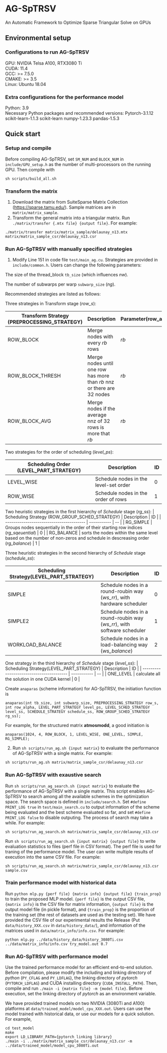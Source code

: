 # AG-SpTRSV
An Automatic Framework to Optimize Sparse Triangular Solve on GPUs

## Environmental setup
### Configurations to run AG-SpTRSV
GPU:   NVIDIA Telsa A100, RTX3080 Ti  
CUDA:  11.4  
GCC:   >= 7.5.0  
CMAKE: >= 3.5  
Linux: Ubuntu 18.04
### Extra configurations for the performance model
Python: 3.9  
Necessary Python packages and recommended versions: Pytorch-3.1.12 scikit-learn-1.1.3 scikit-learn numpy-1.23.3 pandas-1.5.3 

## Quick start
### Setup and compile
Before compiling AG-SpTRSV, set `SM_NUM` and `BLOCK_NUM` in `include/GPU_setup.h` as the number of multi-processors on the running GPU. Then compile with
```
sh scripts/build_all.sh
```

### Transform the matrix
1. Download the matrix from SuiteSparse Matrix Collection (<https://sparse.tamu.edu/>). Sample matrices are in ``matrix/matrix_sample``.
2. Transform the general matrix into a triangular matrix. Run ``./matrix/transfer {.mtx file} {output file}``. For example: 
```
./matrix/transfer matrix/matrix_sample/delaunay_n13.mtx matrix/matrix_sample_csr/delaunay_n13.csr
```

### Run AG-SpTRSV with manually specified strategies

1. Modify Line 151 in code file ``test/main_ag.cu``. Strategies are provided in ``include/common.h``. Users can change the following parameters:

The size of the thread_block `tb_size` (which influences *nw*).

The number of subwarps per warp `subwarp_size` (*ng*).

Recommended strategies are listed as follows:

Three strategies in Transform stage (*row_s*):

| Transform Strategy  (PREPROCESSING_STRATEGY) | Description | Parameter(row_alpha) | ID |
| ------------------------------------------ | ----------- | --------- | -- |
| ROW_BLOCK | Merge nodes with every $rb$ rows | $rb$ | 0 |
| ROW_BLOCK_THRESH | Merge nodes until one row has more than $rb$ nnz or there are 32 nodes | $rb$ | 1 |
| ROW_BLOCK_AVG | Merge nodes if the average nnz of 32 rows is more that $rb$ | $rb$ | 2 |

Two strategies for the order of scheduling (*level_ps*):

| Scheduling Order (LEVEL_PART_STRATEGY) | Description | ID |
| ------------------------------------- | ----------- | -- |
| LEVEL_WISE | Schedule nodes in the level-set order | 0 |
| ROW_WISE   | Schedule nodes in the order of rows | 1 |

Two heuristic strategies in the first hierarchy of *Schedule* stage (*rg_ss*):
| Scheduling Strategy (ROW_GROUP_SCHED_STRATEGY) | Description | ID |
| ---------------------------------------- | ----------- | -- |
| RG_SIMPLE | Groups nodes sequentially in the order of their starting row indices (*rg_sqeuential*) | 0 |
| RG_BALANCE | sorts the nodes within the same level based on the number of non-zeros and schedule in descreasing order (*rg_balance*) | 1 |

Three heuristic strategies in the second hierarchy of *Schedule* stage (*schedule_ss*):

| Scheduling Strategy(LEVEL_PART_STRATEGY) | Description | ID |
| ---------------------------------------- | ----------- | -- |
| SIMPLE | Schedule nodes in a round-roubin way (*ws_rr*), with hardware scheduler | 0 |
| SIMPLE2 | Schedule nodes in a round-roubin way (*ws_rr*), with software scheduler | 1 |
| WORKLOAD_BALANCE | Schedule nodes in a load-balancing way (*ws_balance*) | 2 |

One strategy in the third hierarchy of *Schedule* stage (*level_ss*):
| Scheduling Strategy(LEVEL_PART_STRATEGY) | Description | ID |
| ---------------------------------------- | ----------- | -- |
| ONE_LEVEL | calculate all the solution in one CUDA kernel | 0 |

Create `anaparas` (scheme information) for AG-SpTRSV, the initiation function is
```
anaparas(int tb_size, int subwarp_size, PREPROCESSING_STRATEGY row_s, int row_alpha, LEVEL_PART_STRATEGY level_ps, LEVEL_SCHED_STRATEGY level_ss, SCHEDULE_STRATEGY schedule_ss, ROW_GROUP_SCHED_STRATEGY rg_ss);
```
For example, for the structured matrix **atmosmodd**, a good initiation is
```
anaparas(1024, 4, ROW_BLOCK, 1, LEVEL_WISE, ONE_LEVEL, SIMPLE, RG_SIMPLE);
```

2. Run ``sh scripts/run_ag.sh {input matrix}`` to evaluate the performance of AG-SpTRSV with a single matrix. For example:
```
sh scripts/run_ag.sh matrix/matrix_sample_csr/delaunay_n13.csr
```

### Run AG-SpTRSV with exaustive search
Run ``sh scripts/run_ag_search.sh {input matrix}`` to evaluate the performance of AG-SpTRSV with a single matrix. This script enables AG-SpTRSV to search among all the available schemes in the optimization space. The search space is defined in ``include/search.h``. Set ``#define PRINT_LOG true`` in ``test/main_search.cu`` to output information of the scheme being evaluated and the best scheme evaluated so far, and set ``#define PRINT_LOG false`` to disable outputing. The process of search may take a while. For example:
```
sh scripts/run_ag_search.sh matrix/matrix_sample_csr/delaunay_n13.csr
```
Run ``sh scripts/run_ag_search.sh {input matrix} {output file}`` to write evaluation statistics to files (perf file in CSV format). The perf file is used for traning of the performance model. The user can write multiple results of execution into the same CSV file. For example:
```
sh scripts/run_ag_search.sh matrix/matrix_sample_csr/delaunay_n13.csr sample.csv
```

### Train performance model with historical data
Run ``python mlp.py {perf file} {matrix info} {output file} {train_prop}`` to train the proposed MLP model. ``{perf file}`` is the output CSV file, ``{matrix info}`` is the CSV file for matrix information, ``{output file}`` is the output model file (in pickle format), and ``{train_prop}`` is the proportion of the training set (the rest of datasets are used as the testing set). We have provided the CSV file of our experimental results the Release (Put ``data/history_XXX.csv`` in ``data/history_data/``), and information of the matrices used in ``data/matrix_info/info.csv``. For example:
```
python mlp.py ../data/history_data/history_3080Ti.csv ../data/matrix_info/info.csv try_model.out 0.7
```

### Run AG-SpTRSV with performance model
Use the trained performance model for an efficient end-to-end solution. Before compilation, please modify the including and linking directory of *python* (``PY_CFLAG`` and ``PY_LDFLAG``), the linking directory of *pytorch* (``PYTORCH_LDFLAG``) and CUDA installing directory (``CUDA_INSTALL_PATH``). Then, compile and run ``./main -i {matrix file} -m {model file}``. Before execution, set the linking directory of *pytorch* as an environment variable. 

We have provided trained models on two NVIDIA (3080Ti and A100) platforms at ``data/trained_model/model_cpu_XXX.out``. Users can use the model trained with historical data, or use our models for a quick solution. For example,
```
cd test_model
make
export LD_LIBRARY_PATH={pytorch linking library}
./main -i ../matrix/matrix_sample_csr/delaunay_n13.csr -m ../data/trained_model/model_cpu_3080Ti.out
```
